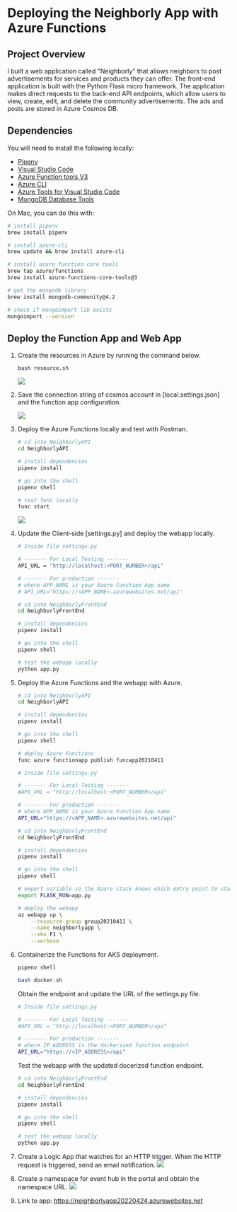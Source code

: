 # Deploying the Neighborly App with Azure Functions

## Project Overview

I built a web application called "Neighborly" that allows neighbors to post advertisements for services and products they can offer. The front-end application is built with the Python Flask micro framework. The application makes direct requests to the back-end API endpoints, which allow users to view, create, edit, and delete the community advertisements. The ads and posts are stored in Azure Cosmos DB. 

## Dependencies

You will need to install the following locally:

- [Pipenv](https://pypi.org/project/pipenv/)
- [Visual Studio Code](https://code.visualstudio.com/download)
- [Azure Function tools V3](https://docs.microsoft.com/en-us/azure/azure-functions/functions-run-local?tabs=windows%2Ccsharp%2Cbash#install-the-azure-functions-core-tools)
- [Azure CLI](https://docs.microsoft.com/en-us/cli/azure/install-azure-cli?view=azure-cli-latest)
- [Azure Tools for Visual Studio Code](https://marketplace.visualstudio.com/items?itemName=ms-vscode.vscode-node-azure-pack)
- [MongoDB Database Tools](https://www.mongodb.com/try/download/database-tools)

On Mac, you can do this with:

```bash
# install pipenv
brew install pipenv

# install azure-cli
brew update && brew install azure-cli

# install azure function core tools 
brew tap azure/functions
brew install azure-functions-core-tools@3

# get the mongodb library
brew install mongodb-community@4.2

# check if mongoimport lib exists
mongoimport --version
```

## Deploy the Function App and Web App

1. Create the resources in Azure by running the command below. 
    ```
    bash resource.sh
    ```
    ![](output/resource-group.png)

2. Save the connection string of cosmos account in [local.settings.json] and the function app configuration.

    ![](output/funcapp-configuration.png)

3. Deploy the Azure Functions locally and test with Postman. 

    ```bash
    # cd into NeighborlyAPI
    cd NeighborlyAPI

    # install dependencies
    pipenv install

    # go into the shell
    pipenv shell

    # test func locally
    func start
    ```

    ![](output/funcapp-local-test.png)

4. Update the Client-side [settings.py] and deploy the webapp locally.
    ```bash
    # Inside file settings.py

    # ------- For Local Testing -------
    API_URL = "http://localhost:<PORT_NUMBER>/api"

    # ------- For production -------
    # where APP_NAME is your Azure Function App name 
    # API_URL="https://<APP_NAME>.azurewebsites.net/api"
    ```
    ```bash
    # cd into NeighborlyFrontEnd
    cd NeighborlyFrontEnd

    # install dependencies
    pipenv install

    # go into the shell
    pipenv shell

    # test the webapp locally
    python app.py   
    ```

5. Deploy the Azure Functions and the webapp with Azure.
    ```bash
    # cd into NeighborlyAPI
    cd NeighborlyAPI

    # install dependencies
    pipenv install

    # go into the shell
    pipenv shell

    # deploy Azure Functions
    func azure functionapp publish funcapp20210411
    ```
    ```bash
    # Inside file settings.py

    # ------- For Local Testing -------
    #API_URL = "http://localhost:<PORT_NUMBER>/api"

    # ------- For production -------
    # where APP_NAME is your Azure Function App name 
    API_URL="https://<APP_NAME>.azurewebsites.net/api"
    ```
    ```bash
    # cd into NeighborlyFrontEnd
    cd NeighborlyFrontEnd

    # install dependencies
    pipenv install

    # go into the shell
    pipenv shell

    # export variable so the Azure stack knows which entry point to start your Flask app.  If your application file is named `application.py` or `something_else.py`, then you can replace that here.    
    export FLASK_RUN=app.py

    # deploy the webapp 
    az webapp up \
        --resource-group group20210411 \
        --name neighborlyapp \
        --sku F1 \
        --verbose
    ```
6. Containerize the Functions for AKS deployment.
    ```bash
    pipenv shell
    
    bash docker.sh
    ```
    Obtain the endpoint and update the URL of the settings.py file.
    ```bash
    # Inside file settings.py

    # ------- For Local Testing -------
    #API_URL = "http://localhost:<PORT_NUMBER>/api"

    # ------- For production -------
    # where IP_ADDRESS is the dockerized function endpoint 
    API_URL="https://<IP_ADDRESS>/api"
    ```   
    Test the webapp with the updated docerized function endpoint.
     ```bash
    # cd into NeighborlyFrontEnd
    cd NeighborlyFrontEnd

    # install dependencies
    pipenv install

    # go into the shell
    pipenv shell

    # test the webapp locally
    python app.py   
    ```
7. Create a Logic App that watches for an HTTP trigger. When the HTTP request is triggered, send an email notification.
![](Output/logic-app.png)
8. Create a namespace for event hub in the portal and obtain the namespace URL.
![](Output/event-hub.png)
9. Link to app: https://neighborlyapp20220424.azurewebsites.net